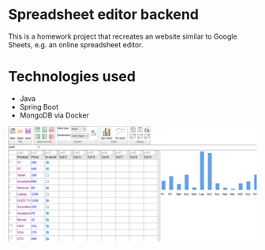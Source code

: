 # Spreadsheet editor backend
This is a homework project that recreates an website similar to Google Sheets, e.g. an online spreadsheet editor.

# Technologies used
- Java
- Spring Boot
- MongoDB via Docker

![screenshot](spreadsheet.png)
